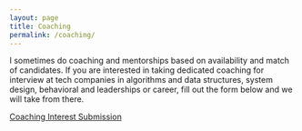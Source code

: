 ```yaml
---
layout: page
title: Coaching
permalink: /coaching/
---
```

I sometimes do coaching and mentorships based on availability and match of candidates. If you are interested in taking dedicated coaching for interview at tech companies in algorithms and data structures, system design, behavioral and leaderships or career, fill out the form below and we will take from there. 

<a href="https://docs.google.com/forms/d/e/1FAIpQLSf1HGwMsQSFxBg3H1sFtacpdnV87uEmqvfLNmXSETZIwpysEQ/viewform?usp=pp_url
" target="_blank">Coaching Interest Submission</a>
